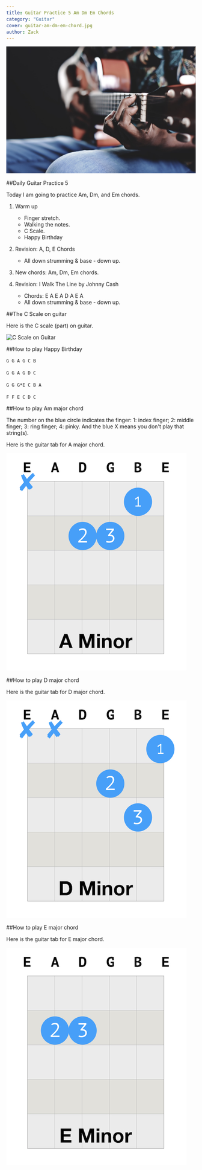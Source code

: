 ```yaml
---
title: Guitar Practice 5 Am Dm Em Chords
category: "Guitar"
cover: guitar-am-dm-em-chord.jpg
author: Zack
---
```


![Am Dm Em Chords](guitar-am-dm-em-chord.jpg)

##Daily Guitar Practice 5

Today I am going to practice Am, Dm, and Em chords.

1. Warm up
   * Finger stretch.
   * Walking the notes.
   * C Scale.
   * Happy Birthday

2. Revision: A, D, E Chords
   * All down strumming & base - down up.

3. New chords: Am, Dm, Em chords.

4. Revision: I Walk The Line by Johnny Cash
   * Chords: E A E A D A E A
   * All down strumming & base - down up.

##The C Scale on guitar

Here is the C scale (part) on guitar.

![C Scale on Guitar](guitar-c-scale.jpg)

##How to play Happy Birthday
```
G G A G C B

G G A G D C

G G G*E C B A

F F E C D C
```

##How to play Am major chord

The number on the blue circle indicates the finger: 1: index finger; 2: middle finger; 3: ring finger; 4: pinky. And the blue X means you don't play that string(s).

Here is the guitar tab for A major chord. 

![A minor Guitar Chord](a-minor-chord.jpg)

##How to play D major chord

Here is the guitar tab for D major chord.

![D Minor Guitar Chord](d-minor-chord.jpg)

##How to play E major chord

Here is the guitar tab for E major chord.

![E minor Guitar Chord](e-minor-chord.jpg)
